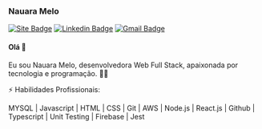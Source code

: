 ### Nauara Melo

[![Site Badge](https://img.shields.io/badge/About-nauaramelo-black)](https://nauaramelo.vercel.app/)
[![Linkedin Badge](https://img.shields.io/badge/-LinkedIn-blue?style=flat-square&logo=Linkedin&logoColor=white&link=https://www.linkedin.com/in/felipefialho)](https://https://www.linkedin.com/in/nauara-melo-mayer-464a82135/)
[![Gmail Badge](https://img.shields.io/badge/-gmail.com-c14438?style=flat-square&logo=Gmail&logoColor=white&link=mailto:danieltsutomu@gmail.com)](mailto:nauaramelo@gmail.com)

#### Olá :wave:

Eu sou Nauara Melo, desenvolvedora Web Full Stack, apaixonada por tecnologia e programação. :woman_technologist:

⚡ Habilidades Profissionais: 

MYSQL | Javascript | HTML | CSS | Git | AWS | Node.js | React.js | Github | Typescript | Unit Testing | Firebase | Jest
